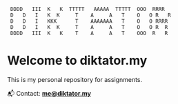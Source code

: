 ```
 DDDD   III  K   K  TTTTT   AAAAA  TTTTT  OOO  RRRR  
 D   D   I   K  K     T    A     A   T    O   O R   R 
 D   D   I   KKK      T    AAAAAAA   T    O   O RRRR  
 D   D   I   K  K     T    A     A   T    O   O R  R  
 DDDD   III  K   K    T    A     A   T    OOO  R   R 

```

# Welcome to **diktator.my**

This is my personal repository for assignments.

📬 Contact: **me@diktator.my**
